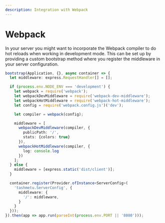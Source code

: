 ```yaml
---
description: Integration with Webpack
---
```


# Webpack

In your server you might want to incorporate the Webpack compiler to do hot reloads when working in development mode. This can be set up by providing a custom bootstrap method where you register the middleware in your server configuration.

```typescript
bootstrap(Application, {}, async container => {
  let middleware: express.RequestHandler[] = [];

  if (process.env.NODE_ENV === 'development') {
    let webpack = require('webpack');
    let webpackDevMiddleware = require('webpack-dev-middleware');
    let webpackHotMiddleware = require('webpack-hot-middleware');
    let config = require('webpack.config.js')('dev');

    let compiler = webpack(config);

    middleware = [
      webpackDevMiddleware(compiler, {
        publicPath: '/',
        stats: {colors: true}
      }),
      webpackHotMiddleware(compiler, {
        log: console.log
      })
    ];
  } else {
    middleware = [express.static('dist/client')];
  }

  container.register(Provider.ofInstance<ServerConfig>(
    'tashmetu.ServerConfig', {
      middleware: {
        '/': middleware,
      }
    }
  }));
}).then(app => app.run(parseInt(process.env.PORT || '8080')));
```


